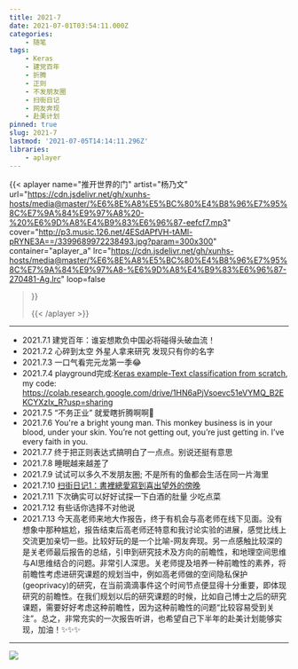 ```yaml
---
title: 2021-7
date: 2021-07-01T03:54:11.000Z
categories:
    - 随笔
tags:
    - Keras
    - 建党百年
    - 折腾
    - 正则
    - 不发朋友圈
    - 扫街日记
    - 网友奔现
    - 赴美计划
pinned: true
slug: 2021-7
lastmod: '2021-07-05T14:14:11.296Z'
libraries:
    - aplayer
---
```

> 
<!--more-->


<!-- music -->


{{< aplayer 
name="推开世界的门"
artist="杨乃文"
url="https://cdn.jsdelivr.net/gh/xunhs-hosts/media@master/%E6%8E%A8%E5%BC%80%E4%B8%96%E7%95%8C%E7%9A%84%E9%97%A8%20-%20%E6%9D%A8%E4%B9%83%E6%96%87-eefcf7.mp3"
cover="http://p3.music.126.net/4ESdAPfVH-tAMl-pRYNE3A==/3399689972238493.jpg?param=300x300"
container="aplayer_a" 
lrc="https://cdn.jsdelivr.net/gh/xunhs-hosts/media@master/%E6%8E%A8%E5%BC%80%E4%B8%96%E7%95%8C%E7%9A%84%E9%97%A8-%E6%9D%A8%E4%B9%83%E6%96%87-270481-Ag.lrc"
loop=false 
>}}<div id="aplayer_a"></div>{{< /aplayer >}}


------------

<!-- content -->

- 2021.7.1 建党百年：谁妄想欺负中国必将碰得头破血流！
- 2021.7.2 心碎到太空 外星人拿来研究 发现只有你的名字
- 2021.7.3 一口气看完元龙第一季😂
- 2021.7.4 playground完成:[Keras example-Text classification from scratch](https://keras.io/examples/nlp/text_classification_from_scratch/), my code: https://colab.research.google.com/drive/1HN6aPjVsoevc51eVYMQ_B2EKCYXzIx_R?usp=sharing
- 2021.7.5 “不务正业” 就爱瞎折腾啊啊🍳
- 2021.7.6 You're a bright young man. This monkey business is in your blood, under your skin. You’re not getting out, you’re just getting in. I’ve every faith in you. 
- 2021.7.7 终于把正则表达式搞明白了一点点。别说还挺有意思
- 2021.7.8 睡眠越来越差了
- 2021.7.9 试试可以多久不发朋友圈; 不是所有的鱼都会生活在同一片海里
- 2021.7.10 [扫街日记1：書裡總愛寫到喜出望外的傍晚](/posts/journals/2021-07-10-扫街日记书里总爱写出喜出望外的傍晚/)
- 2021.7.11 下次确实可以好好试探一下白酒的肚量 少吃点菜
- 2021.7.12 有些话你选择不对他说
- 2021.7.13 今天高老师来地大作报告，终于有机会与高老师在线下见面。没有想象中那种尴尬，报告结束后高老师还特意和我讨论实验的进展，感觉比线上交流更加亲切一些。比较好玩的是一个比喻-网友奔现。另一点感触比较深的是关老师最后报告的总结，引申到研究技术及方向的前瞻性，和地理空间思维与AI思维结合的问题。非常引人深思。关老师提及培养一种前瞻性的素养，将前瞻性考虑进研究课题的规划当中，例如高老师做的空间隐私保护(geoprivacy)的研究，在当前滴滴事件这个时间节点便显得十分重要，即体现研究的前瞻性。在我们规划以后的研究课题的时候，比如自己博士之后的研究课题，需要好好考虑这种前瞻性，因为这种前瞻性的问题“比较容易受到关注”。总之，非常充实的一次报告听讲，也希望自己下半年的赴美计划能够实现，加油！✨✨✨

---

<!-- pic -->
![](https://cdn.jsdelivr.net/gh/xunhs-hosts/pic@master/20210701115818.jpg)
